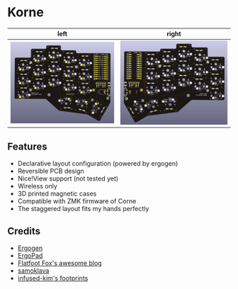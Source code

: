# Korne

| left                           | right                        |
| ------------------------------ | ---------------------------- |
| ![front](images/pcb-front.png) | ![back](images/pcb-back.png) |

## Features

- Declarative layout configuration (powered by ergogen)
- Reversible PCB design
- Nice!View support (not tested yet)
- Wireless only
- 3D printed magnetic cases
- Compatible with ZMK firmware of Corne
- The staggered layout fits my hands perfectly

## Credits

- [Ergogen](https://github.com/ergogen/ergogen)
- [ErgoPad](https://pashutk.com/ergopad/)
- [Flatfoot Fox's awesome blog](https://flatfootfox.com/ergogen-introduction/)
- [samoklava](https://github.com/soundmonster/samoklava)
- [infused-kim's footprints
](https://github.com/infused-kim/kb_ergogen_fp)